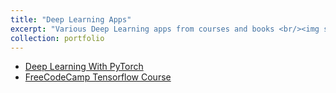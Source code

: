 ```yaml
---
title: "Deep Learning Apps"
excerpt: "Various Deep Learning apps from courses and books <br/><img src='/images/500x300.png'>"
collection: portfolio
---
```


* [Deep Learning With PyTorch](/DL/dl_with_pt.md)
* [FreeCodeCamp Tensorflow Course](/DL/code_camp)
